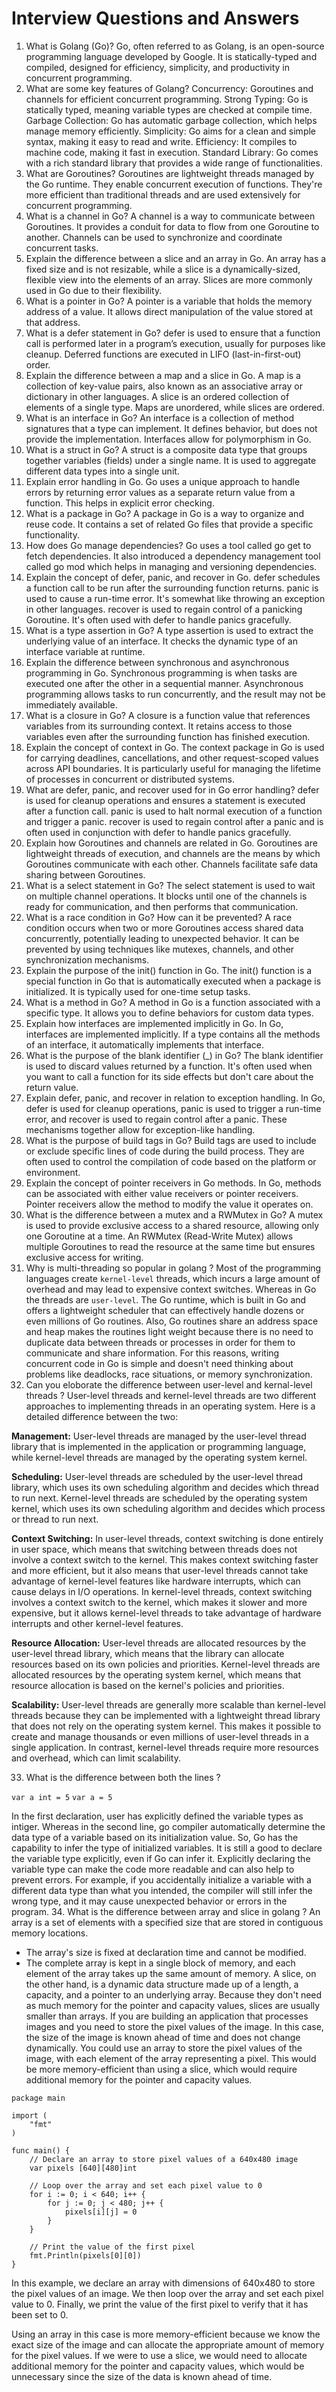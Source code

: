 # Interview Questions and Answers
1. What is Golang (Go)?
Go, often referred to as Golang, is an open-source programming language developed by Google. It is statically-typed and compiled, designed for efficiency, simplicity, and productivity in concurrent programming.
2. What are some key features of Golang?
Concurrency: Goroutines and channels for efficient concurrent programming.
Strong Typing: Go is statically typed, meaning variable types are checked at compile time.
Garbage Collection: Go has automatic garbage collection, which helps manage memory efficiently.
Simplicity: Go aims for a clean and simple syntax, making it easy to read and write.
Efficiency: It compiles to machine code, making it fast in execution.
Standard Library: Go comes with a rich standard library that provides a wide range of functionalities.
3. What are Goroutines?
Goroutines are lightweight threads managed by the Go runtime. They enable concurrent execution of functions. They're more efficient than traditional threads and are used extensively for concurrent programming.
4. What is a channel in Go?
A channel is a way to communicate between Goroutines. It provides a conduit for data to flow from one Goroutine to another. Channels can be used to synchronize and coordinate concurrent tasks.
5. Explain the difference between a slice and an array in Go.
An array has a fixed size and is not resizable, while a slice is a dynamically-sized, flexible view into the elements of an array. Slices are more commonly used in Go due to their flexibility.
6. What is a pointer in Go?
A pointer is a variable that holds the memory address of a value. It allows direct manipulation of the value stored at that address.
7. What is a defer statement in Go?
defer is used to ensure that a function call is performed later in a program’s execution, usually for purposes like cleanup. Deferred functions are executed in LIFO (last-in-first-out) order.
8. Explain the difference between a map and a slice in Go.
A map is a collection of key-value pairs, also known as an associative array or dictionary in other languages. A slice is an ordered collection of elements of a single type. Maps are unordered, while slices are ordered.
9. What is an interface in Go?
An interface is a collection of method signatures that a type can implement. It defines behavior, but does not provide the implementation. Interfaces allow for polymorphism in Go.
10. What is a struct in Go?
A struct is a composite data type that groups together variables (fields) under a single name. It is used to aggregate different data types into a single unit.
11. Explain error handling in Go.
Go uses a unique approach to handle errors by returning error values as a separate return value from a function. This helps in explicit error checking.
12. What is a package in Go?
A package in Go is a way to organize and reuse code. It contains a set of related Go files that provide a specific functionality.
13. How does Go manage dependencies?
Go uses a tool called go get to fetch dependencies. It also introduced a dependency management tool called go mod which helps in managing and versioning dependencies.
14. Explain the concept of defer, panic, and recover in Go.
defer schedules a function call to be run after the surrounding function returns.
panic is used to cause a run-time error. It's somewhat like throwing an exception in other languages.
recover is used to regain control of a panicking Goroutine. It's often used with defer to handle panics gracefully.
15. What is a type assertion in Go?
A type assertion is used to extract the underlying value of an interface. It checks the dynamic type of an interface variable at runtime.
16. Explain the difference between synchronous and asynchronous programming in Go.
Synchronous programming is when tasks are executed one after the other in a sequential manner. Asynchronous programming allows tasks to run concurrently, and the result may not be immediately available.
17. What is a closure in Go?
A closure is a function value that references variables from its surrounding context. It retains access to those variables even after the surrounding function has finished execution.
18. Explain the concept of context in Go.
The context package in Go is used for carrying deadlines, cancellations, and other request-scoped values across API boundaries. It is particularly useful for managing the lifetime of processes in concurrent or distributed systems.
19. What are defer, panic, and recover used for in Go error handling?
defer is used for cleanup operations and ensures a statement is executed after a function call.
panic is used to halt normal execution of a function and trigger a panic.
recover is used to regain control after a panic and is often used in conjunction with defer to handle panics gracefully.
20. Explain how Goroutines and channels are related in Go.
Goroutines are lightweight threads of execution, and channels are the means by which Goroutines communicate with each other. Channels facilitate safe data sharing between Goroutines.
21. What is a select statement in Go?
The select statement is used to wait on multiple channel operations. It blocks until one of the channels is ready for communication, and then performs that communication.
22. What is a race condition in Go? How can it be prevented?
A race condition occurs when two or more Goroutines access shared data concurrently, potentially leading to unexpected behavior. It can be prevented by using techniques like mutexes, channels, and other synchronization mechanisms.
23. Explain the purpose of the init() function in Go.
The init() function is a special function in Go that is automatically executed when a package is initialized. It is typically used for one-time setup tasks.
24. What is a method in Go?
A method in Go is a function associated with a specific type. It allows you to define behaviors for custom data types.
25. Explain how interfaces are implemented implicitly in Go.
In Go, interfaces are implemented implicitly. If a type contains all the methods of an interface, it automatically implements that interface.
26. What is the purpose of the blank identifier (_) in Go?
The blank identifier is used to discard values returned by a function. It's often used when you want to call a function for its side effects but don't care about the return value.
27. Explain defer, panic, and recover in relation to exception handling.
In Go, defer is used for cleanup operations, panic is used to trigger a run-time error, and recover is used to regain control after a panic. These mechanisms together allow for exception-like handling.
28. What is the purpose of build tags in Go?
Build tags are used to include or exclude specific lines of code during the build process. They are often used to control the compilation of code based on the platform or environment.
29. Explain the concept of pointer receivers in Go methods.
In Go, methods can be associated with either value receivers or pointer receivers. Pointer receivers allow the method to modify the value it operates on.
30. What is the difference between a mutex and a RWMutex in Go?
A mutex is used to provide exclusive access to a shared resource, allowing only one Goroutine at a time. An RWMutex (Read-Write Mutex) allows multiple Goroutines to read the resource at the same time but ensures exclusive access for writing.
31. Why is multi-threading so popular in golang ?
Most of the programming languages create `kernel-level` threads, which incurs a large amount of overhead and may lead to expensive context switches. Whereas in Go the threads are `user-level`. The Go runtime, which is built in Go and offers a lightweight scheduler that can effectively handle dozens or even millions of Go routines. Also, Go routines share an address space and heap makes the routines light weight because there is no need to duplicate data between threads or processes in order for them to communicate and share information.
For this reasons, writing concurrent code in Go is simple and doesn't need thinking about problems
like deadlocks, race situations, or memory synchronization. 
32. Can you eloborate the difference between user-level and kernal-level threads ?
User-level threads and kernel-level threads are two different approaches to implementing threads in an operating system. 
Here is a detailed difference between the two:

**Management:** User-level threads are managed by the user-level thread library that is implemented in the application or programming language, while kernel-level threads are managed by the operating system kernel.

**Scheduling:** User-level threads are scheduled by the user-level thread library, which uses its own scheduling algorithm and decides which thread to run next. Kernel-level threads are scheduled by the operating system kernel, which uses its own scheduling algorithm and decides which process or thread to run next.

**Context Switching:** In user-level threads, context switching is done entirely in user space, which means that switching between threads does not involve a context switch to the kernel. This makes context switching faster and more efficient, but it also means that user-level threads cannot take advantage of kernel-level features like hardware interrupts, which can cause delays in I/O operations. In kernel-level threads, context switching involves a context switch to the kernel, which makes it slower and more expensive, but it allows kernel-level threads to take advantage of hardware interrupts and other kernel-level features.

**Resource Allocation:** User-level threads are allocated resources by the user-level thread library, which means that the library can allocate resources based on its own policies and priorities. Kernel-level threads are allocated resources by the operating system kernel, which means that resource allocation is based on the kernel's policies and priorities.

**Scalability:** User-level threads are generally more scalable than kernel-level threads because they can be implemented with a lightweight thread library that does not rely on the operating system kernel. This makes it possible to create and manage thousands or even millions of user-level threads in a single application. In contrast, kernel-level threads require more resources and overhead, which can limit scalability.

33. What is the difference between both the lines ?

`var a int = 5`
`var a = 5`

In the first declaration, user has explicitly defined the variable types as intiger. Whereas in the second line, go compiler automatically determine the data type of a variable based on its initialization value. So, Go has the capability to infer the type of initialized variables. It is still a good to declare the variable type explicitly, even if Go can infer it. Explicitly declaring the variable type can make the code more readable and can also help to prevent errors. For example, if you accidentally initialize a variable with a different data type than what you intended, the compiler will still infer the wrong type, and it may cause unexpected behavior or errors in the program.
34. What is the difference between array and slice in golang ?
An array is a set of elements with a specified size that are stored in contiguous memory locations.
   - The array's size is fixed at declaration time and cannot be modified.
   - The complete array is kept in a single block of memory, and each element of the array takes up the same amount of memory.
A slice, on the other hand, is a dynamic data structure made up of a length, a capacity, and a pointer to an underlying array. Because they don't need as much memory for the pointer and capacity values, slices are usually smaller than arrays.
If you are building an application that processes images and you need to store the pixel values of the image. In this case, the size of the image is known ahead of time and does not change dynamically. You could use an array to store the pixel values of the image, with each element of the array representing a pixel. This would be more memory-efficient than using a slice, which would require additional memory for the pointer and capacity values.

```
package main

import (
	"fmt"
)

func main() {
	// Declare an array to store pixel values of a 640x480 image
	var pixels [640][480]int

	// Loop over the array and set each pixel value to 0
	for i := 0; i < 640; i++ {
		for j := 0; j < 480; j++ {
			pixels[i][j] = 0
		}
	}

	// Print the value of the first pixel
	fmt.Println(pixels[0][0])
}
```

In this example, we declare an array with dimensions of 640x480 to store the pixel values of an image. We then loop over the array and set each pixel value to 0. Finally, we print the value of the first pixel to verify that it has been set to 0.

Using an array in this case is more memory-efficient because we know the exact size of the image and can allocate the appropriate amount of memory for the pixel values. If we were to use a slice, we would need to allocate additional memory for the pointer and capacity values, which would be unnecessary since the size of the data is known ahead of time.
